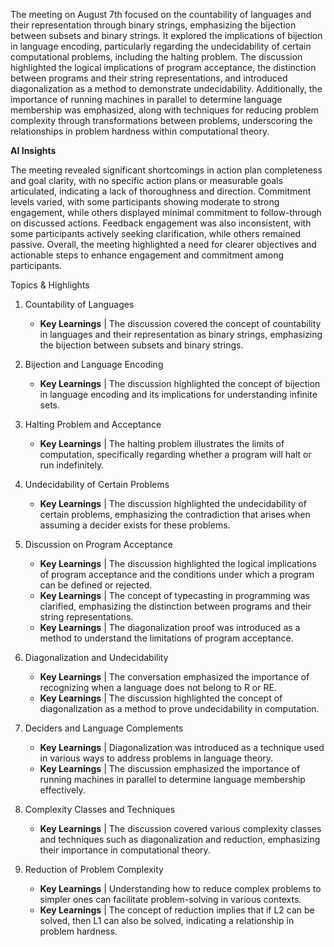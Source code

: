 The meeting on August 7th focused on the countability of languages and their
representation through binary strings, emphasizing the bijection between subsets
and binary strings. It explored the implications of bijection in language
encoding, particularly regarding the undecidability of certain computational
problems, including the halting problem. The discussion highlighted the logical
implications of program acceptance, the distinction between programs and their
string representations, and introduced diagonalization as a method to
demonstrate undecidability. Additionally, the importance of running machines in
parallel to determine language membership was emphasized, along with techniques
for reducing problem complexity through transformations between problems,
underscoring the relationships in problem hardness within computational theory.

**AI Insights** 

The meeting revealed significant shortcomings in action plan completeness and
goal clarity, with no specific action plans or measurable goals articulated,
indicating a lack of thoroughness and direction. Commitment levels varied, with
some participants showing moderate to strong engagement, while others displayed
minimal commitment to follow-through on discussed actions. Feedback engagement
was also inconsistent, with some participants actively seeking clarification,
while others remained passive. Overall, the meeting highlighted a need for
clearer objectives and actionable steps to enhance engagement and commitment
among participants.

Topics & Highlights
 1. Countability of Languages
    * **Key Learnings** | The discussion covered the concept of countability in
      languages and their representation as binary strings, emphasizing the
      bijection between subsets and binary strings.
      
 2. Bijection and Language Encoding
    * **Key Learnings** | The discussion highlighted the concept of bijection in
      language encoding and its implications for understanding infinite sets.
      
 3. Halting Problem and Acceptance
    * **Key Learnings** | The halting problem illustrates the limits of computation,
      specifically regarding whether a program will halt or run indefinitely.
      
 4. Undecidability of Certain Problems
    * **Key Learnings** | The discussion highlighted the undecidability of certain
      problems, emphasizing the contradiction that arises when assuming a
      decider exists for these problems.
      
 5. Discussion on Program Acceptance
    * **Key Learnings** | The discussion highlighted the logical implications of
      program acceptance and the conditions under which a program can be defined
      or rejected.
    * **Key Learnings** | The concept of typecasting in programming was clarified,
      emphasizing the distinction between programs and their string
      representations.
    * **Key Learnings** | The diagonalization proof was introduced as a method to
      understand the limitations of program acceptance.
      
 6. Diagonalization and Undecidability
    * **Key Learnings** | The conversation emphasized the importance of recognizing
      when a language does not belong to R or RE.
    * **Key Learnings** | The discussion highlighted the concept of diagonalization
      as a method to prove undecidability in computation.
      
 7. Deciders and Language Complements
    * **Key Learnings** | Diagonalization was introduced as a technique used in
      various ways to address problems in language theory.
    * **Key Learnings** | The discussion emphasized the importance of running
      machines in parallel to determine language membership effectively.
      
 8. Complexity Classes and Techniques
    * **Key Learnings** | The discussion covered various complexity classes and
      techniques such as diagonalization and reduction, emphasizing their
      importance in computational theory.
      
 9. Reduction of Problem Complexity
    * **Key Learnings** | Understanding how to reduce complex problems to simpler
      ones can facilitate problem-solving in various contexts.
    * **Key Learnings** | The concept of reduction implies that if L2 can be solved,
      then L1 can also be solved, indicating a relationship in problem hardness.
      